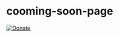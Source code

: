 # cooming-soon-page


<a href="https://www.paypal.com/paypalme/" rel="nofollow"><img src="https://camo.githubusercontent.com/e718296f36cf540612bec5cfee665fca4ea506ed4db56698de9163d4d54cb0f0/68747470733a2f2f696d672e736869656c64732e696f2f62616467652f446f6e6174652d50617950616c2d677265656e2e7376673f6c6f676f3d70617970616c" alt="Donate" data-canonical-src="https://img.shields.io/badge/Donate-PayPal-green.svg?logo=paypal" style="max-width: 100%;"></a>
